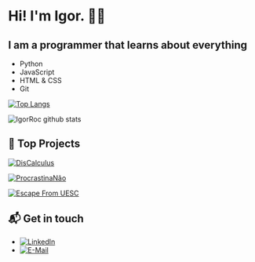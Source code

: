 
# Hi! I'm Igor. 👋🏻

## I am a programmer that learns about everything

* Python
* JavaScript
* HTML & CSS
* Git

[![Top Langs](https://github-readme-stats.vercel.app/api/top-langs/?username=IgorRoc&layout=compact&theme=chartreuse-dark)](https://github.com/anuraghazra/github-readme-stats)

![IgorRoc github stats](https://github-readme-stats.vercel.app/api?username=IgorRoc&theme=chartreuse-dark&show_icons=true)

## 🚀 Top Projects

[![DisCalculus](https://github-readme-stats.vercel.app/api/pin/?username=IgorRoc&repo=DisCalculus)](https://github.com/IgorRoc/DisCalculus)

[![ProcrastinaNão](https://github-readme-stats.vercel.app/api/pin/?username=IgorRoc&repo=ProcrastinaNão)](https://github.com/IgorRoc/ProcrastinaNao)

[![Escape From UESC](https://github-readme-stats.vercel.app/api/pin/?username=IgorRoc&repo=escape-from-uesc)](https://github.com/IgorRoc/escape-from-uesc)


## 📬 Get in touch

* [![LinkedIn](https://img.shields.io/badge/-LinkedIn-blue?style=flat-square&logo=Linkedin&logoColor=white)](https://www.linkedin.com/in/igorroc/)
* [![E-Mail](https://img.shields.io/badge/-Gmail-D54B3D?style=flat-square&logo=Gmail&logoColor=white)](mailto:igor_roc@hotmail.com.br)
